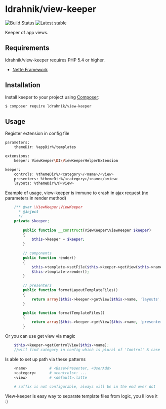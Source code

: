 ldrahnik/view-keeper
======

[![Build Status](https://travis-ci.org/ldrahnik/view-keeper.svg)](https://travis-ci.org/ldrahnik/view-keeper)
[![Latest stable](https://img.shields.io/packagist/v/ldrahnik/view-keeper.svg)](https://packagist.org/packages/ldrahnik/view-keeper)

Keeper of app views.

Requirements
------------

ldrahnik/view-keeper requires PHP 5.4 or higher.

- [Nette Framework](https://github.com/nette/nette)

Installation
------------

Install keeper to your project using  [Composer](http://getcomposer.org/):

```sh
$ composer require ldrahnik/view-keeper
```

Usage
-----

Register extension in config file

```sh
parameters:
    themeDir: %appDir%/templates

extensions:
	keeper: ViewKeeper\DI\ViewKeeperHelperExtension

keeper:
	controls: %themeDir%/<category>/<name>/<view>
	presenters: %themeDir%/<category>/<name>/<view>
	layouts: %themeDir%/@<view>
```

Example of usage, view-keeper is immune to crash in ajax request (no parameters in render method)

```php
	/** @var \ViewKeeper\ViewKeeper 
	  * @inject 
	  */
	private $keeper;
	
    	public function __construct(ViewKeeper\ViewKeeper $keeper)
    	{
			$this->keeper = $keeper;
    	}
    
    	// components
    	public function render()
    	{
			$this->template->setFile($this->keeper->getView($this->name, 'controls'));
			$this->template->render();
    	}
    	
    	// presenters
    	public function formatLayoutTemplateFiles()
		{
			return array($this->keeper->getView($this->name, 'layouts', 'layout'));
		}

		public function formatTemplateFiles()
		{
			return array($this->keeper->getView($this->name, 'presenters', $this->action));
		}
```

Or you can use get view via magic

```php
	$this->keeper->getControlView($this->name);
	//will find category in config which is plural of 'Control' & case insensivite => 'controls'
```

Is able to set up path via these patterns

```sh
	<name>			# <Base>Presenter, <UserAdd>
	<category> 		# <controls>: ...
	<view> 			# <default>.latte
	
	# suffix is not configurable, always will be in the end over dot
```

View-keeper is easy way to separate template files from logic, you ll love it :)
